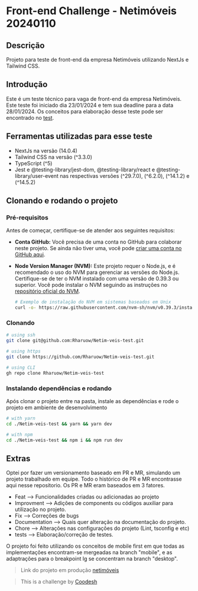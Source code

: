 # Front-end Challenge - Netimóveis 20240110

## Descrição

Projeto para teste de front-end da empresa Netimóveis utilizando NextJs e Tailwind CSS.

## Introdução

Este é um teste técnico para vaga de front-end da empresa Netimóveis. Este teste foi iniciado dia 23/01/2024 e tem sua deadline para a data 28/01/2024. Os conceitos para elaboração desse teste pode ser encontrado no [test](https://github.com/coodesh/frontend-challenge-20240110/tree/main).

## Ferramentas utilizadas para esse teste

- NextJs na versão (14.0.4)
- Tailwind CSS na versão (^3.3.0)
- TypeScript (^5)
- Jest e @testing-library/jest-dom, @testing-library/react e @testing-library/user-event nas respectivas versões (^29.7.0), (^6.2.0), (^14.1.2) e (^14.5.2)

## Clonando e rodando o projeto

### Pré-requisitos

Antes de começar, certifique-se de atender aos seguintes requisitos:

- **Conta GitHub:** Você precisa de uma conta no GitHub para colaborar neste projeto. Se ainda não tiver uma, você pode [criar uma conta no GitHub aqui](https://github.com/join).

- **Node Version Manager (NVM):** Este projeto requer o Node.js, e é recomendado o uso do NVM para gerenciar as versões do Node.js. Certifique-se de ter o NVM instalado com uma versão de 0.39.3 ou superior. Você pode instalar o NVM seguindo as instruções no [repositório oficial do NVM](https://github.com/nvm-sh/nvm).

  ```bash
  # Exemplo de instalação do NVM em sistemas baseados em Unix
  curl -o- https://raw.githubusercontent.com/nvm-sh/nvm/v0.39.3/install.sh | bash
  ```

### Clonando

```bash
# using ssh
git clone git@github.com:Rharuow/Netim-veis-test.git
```

```bash
# using https
git clone https://github.com/Rharuow/Netim-veis-test.git
```

```bash
# using CLI
gh repo clone Rharuow/Netim-veis-test
```

### Instalando dependências e rodando

Após clonar o projeto entre na pasta, instale as dependências e rode o projeto em ambiente de desenvolvimento

```bash
# with yarn
cd ./Netim-veis-test && yarn && yarn dev
```

```bash
# with npm
cd ./Netim-veis-test && npm i && npm run dev
```

## Extras

Optei por fazer um versionamento baseado em PR e MR, simulando um projeto trabalhado em equipe. Todo o histórico de PR e MR encontrasse aqui nesse repositorio. Os PR e MR eram baseados em 3 fatores.

- Feat --> Funcionalidades criadas ou adicionadas ao projeto
- Improvment --> Adições de components ou códigos auxiliar para utilização no projeto.
- Fix --> Correções de bugs
- Documentation --> Quais quer alteração na documentação do projeto.
- Chore --> Alterações nas configurações do projeto (Lint, tsconfig e etc)
- tests --> Elaboração/correção de testes.

O projeto foi feito utilizando os conceitos de mobile first em que todas as implementações encontram-se mergeadas na branch "mobile", e as adaptrações para o breakpoint lg se concentram na branch "desktop".

> Link do projeto em produção [netimóveis](https://netimoveis-test.vercel.app/)

> This is a challenge by [Coodesh](https://coodesh.com/)
